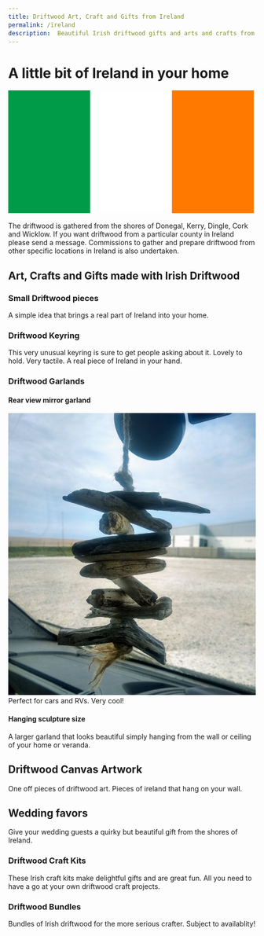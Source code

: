 ```yaml
---
title: Driftwood Art, Craft and Gifts from Ireland
permalink: /ireland
description:  Beautiful Irish driftwood gifts and arts and crafts from the shores of Ireland
---
```

# A little bit of Ireland in your home

![Driftwood Art, Crafts and Gifts from Ireland](/ireland-flag-small.jpg)

The driftwood is gathered from the shores of
 Donegal, Kerry, Dingle, Cork and Wicklow. If
 you want driftwood from a particular county
 in Ireland please send a message.
 Commissions to gather and prepare driftwood
 from other specific locations in Ireland is
 also undertaken.

## Art, Crafts and Gifts made with Irish Driftwood
 
### Small Driftwood pieces
A simple idea that brings a real part of Ireland into your home.

### Driftwood Keyring
This very unusual keyring is sure to get people asking about it. Lovely to hold.  Very tactile. A real piece of Ireland in your hand. 

### Driftwood Garlands
#### Rear view mirror garland
![driftwood for RV](/assets/images/garland1.jpg)
Perfect for cars and RVs. Very cool!

#### Hanging sculpture size
A larger garland that looks beautiful simply hanging from the wall or ceiling of your home or veranda.

## Driftwood Canvas Artwork
One off pieces of driftwood art. 
Pieces of ireland that hang on your wall. 

## Wedding favors
Give your wedding guests a quirky but beautiful gift from the shores of Ireland.  

### Driftwood Craft Kits
These Irish craft kits make delightful gifts and are great fun. All you need to have a go at your own driftwood craft projects.

### Driftwood Bundles 
Bundles of Irish driftwood for the more serious crafter. Subject to availablity!

